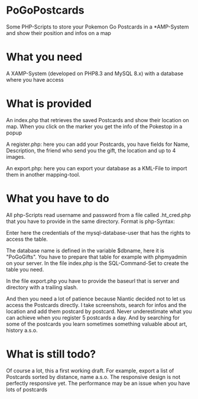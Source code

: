 # PoGoPostcards
Some PHP-Scripts to store your Pokemon Go Postcards in a *AMP-System and show their position and infos on a map

# What you need
A XAMP-System (developed on PHP8.3 and MySQL 8.x) with a database where you have access

# What is provided

An index.php that retrieves the saved Postcards and show their location on map. When you click on the marker you get the info of the Pokestop in a popup

A register.php: here you can add your Postcards, you have fields for Name, Description, the friend who send you the gift, the location and up to 4 images.

An export.php: here you can export your database as a KML-File to import them in another mapping-tool.

# What you have to do
All php-Scripts read username and password from a file called .ht_cred.php that you have to provide in the same directory.
Format is php-Syntax:
<?php
$username="user";
$password="pass";
?>
Enter here the credentials of the mysql-database-user that has the rights to access the table.

The database name is defined in the variable $dbname, here it is "PoGoGifts". You have to prepare that table for example with phpmyadmin on your server.
In the file index.php is the SQL-Command-Set to create the table you need.

In the file export.php you have to provide the baseurl that is server and directory with a trailing slash.

And then you need a lot of patience because Niantic decided not to let us access the Postcards directly. I take screenshots, search for infos and the location and add them postcard by postcard. Never underestimate what you can achieve when you register 5 postcards a day. And by searching for some of the postcards you learn sometimes something valuable about art, history a.s.o.

# What is still todo?
Of course a lot, this a first working draft. For example, export a list of Postcards sorted by distance, name a.s.o.
The responsive design is not perfectly responsive yet.
The performance may be an issue when you have lots of postcards

